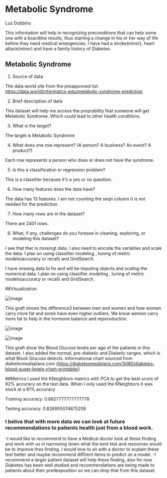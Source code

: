 # Metabolic Syndrome

Luz Dobbins

This information will help in recognizing preconditions that can help some one with a boardline results, thus starting a change in his or her way of life before they need medical emergencies. I have had a stroke(minor), heart attack(minor) and have a family history of Diabetes.

## Metabolic Syndrome

1. Source of data

The data.world site from the preapproved list. https://data.world/informatics-edu/metabolic-syndrome-prediction

2. Brief description of data

This dataset will help me access the proprability that someone will get Metabolic Syndrome. Which could lead to other health conditions.

3. What is the target?

The target is Metabolic Syndrome

4. What does one row represent? (A person?  A business?  An event? A product?)

Each row represents a person who does or does not have the syndrome.

5. Is this a classification or regression problem?

This is a classifier because it's a yes or no question.

6. How many features does the data have?

The data has 13 features. I am not counting the seqn column it is not needed for the prediction.

7. How many rows are in the dataset?

There are 2401 rows.

8. What, if any, challenges do you foresee in cleaning, exploring, or modeling this dataset?

I see that ther is missingt data. I also need to encode the variables and scale the data. I plan on using classifier modeling , tuning of metric models(accuracy or recall) and GridSearch.

I have missing data to fix and will be imputing objects and scaling the numerical data. I plan on using classifier modeling , tuning of metric models(accuracy or recall) and GridSearch.

##Visualization

![image](https://user-images.githubusercontent.com/123646377/230627462-3d703e31-9702-44e9-af9b-96627a33154e.png)

This graft shows the difference3 between men and women and how women carry more fat and some have even higher outliers. We know wemon carry more fat to help in the hormone balance and reporoduction.

![image](https://user-images.githubusercontent.com/123646377/230627686-c2b4bedd-8ad4-43b8-be02-65e2918698e6.png)

![image](https://user-images.githubusercontent.com/123646377/230627902-7dfa3636-8cd5-43dd-b904-3211c3273d3f.png)


This graft show the Blood Glucose levels per age of the patients in this dataset. I also added the normal, pre-diabetic and Diabetic ranges. which is what Blook Glucose detects.
Informational chart sourced from diabeticmealsplans.com (https://diabetesmealplans.com/5080/diabetes-blood-sugar-levels-chart-printable/)

##Metrics
I used the KNeighbors matrics with PCA to get the best score of 82% accuracy on the test data. When I only used the KNeighbors it was stuck at a 81% accuracy

Training accuracy: 0.8827777777777778 

Testing accuracy: 0.826955074875208

### I belive that with more data we can look at future recommendations to patients health just from a blood work. 
-I would like to recommend to have a Medical doctor look at these finding and work with us in narrowing down what the best test and resources would be to improve thes finding. I would love to sit with a doctor to ecplain these test better and maybe recommend diffirent items to predict on a model.
-I recommend a larger patient dataset will help these finding, also for now Diabetes has been well studied and recommendations are being made to patients about their predesposition so we can drop that from this dataset.
